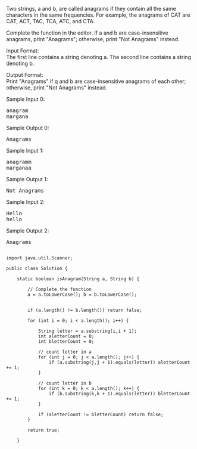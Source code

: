 Two strings, a and b, are called anagrams if they contain all the same characters in the same frequencies. For example, the anagrams of CAT are CAT, ACT, TAC, TCA, ATC, and CTA.

Complete the function in the editor. If a and b are case-insensitive anagrams, print "Anagrams"; otherwise, print "Not Anagrams" instead.

Input Format:  
The first line contains a string denoting a.
The second line contains a string denoting b.

Output Format:  
Print "Anagrams" if q and b are case-insensitive anagrams of each other; otherwise, print "Not Anagrams" instead.

Sample Input 0:
<pre>
anagram
margana
</pre>

Sample Output 0:
<pre>
Anagrams
</pre>

Sample Input 1:
<pre>
anagramm
marganaa
</pre>

Sample Output 1:
<pre>
Not Anagrams
</pre>

Sample Input 2:  
<pre>
Hello
hello
</pre>

Sample Output 2:  
<pre>
Anagrams
</pre>

<pre><code>
import java.util.Scanner;

public class Solution {

    static boolean isAnagram(String a, String b) {

        // Complete the function
        a = a.toLowerCase(); b = b.toLowerCase();


        if (a.length() != b.length()) return false;

        for (int i = 0; i < a.length(); i++) {

            String letter = a.substring(i,i + 1);
            int aletterCount = 0;
            int bletterCount = 0;
            
            // count letter in a
            for (int j = 0; j < a.length(); j++) {
                if (a.substring(j,j + 1).equals(letter)) aletterCount += 1;
            }

            // count letter in b
            for (int k = 0; k < a.length(); k++) {
                if (b.substring(k,k + 1).equals(letter)) bletterCount += 1;
            }

            if (aletterCount != bletterCount) return false;
        }
        
        return true;

    }
</code></pre>